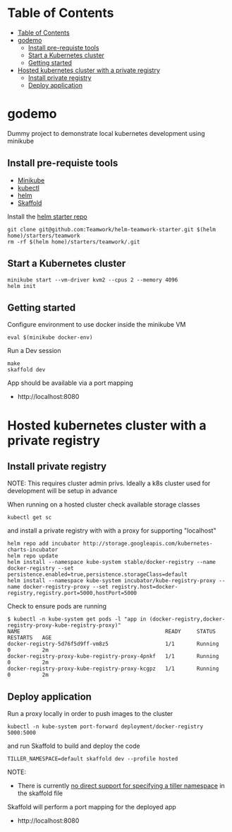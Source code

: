 
Table of Contents
=================

   * [Table of Contents](#table-of-contents)
   * [godemo](#godemo)
      * [Install pre-requiste tools](#install-pre-requiste-tools)
      * [Start a Kubernetes cluster](#start-a-kubernetes-cluster)
      * [Getting started](#getting-started)
   * [Hosted kubernetes cluster with a private registry](#hosted-kubernetes-cluster-with-a-private-registry)
      * [Install private registry](#install-private-registry)
      * [Deploy application](#deploy-application)

        
# godemo

Dummy project to demonstrate local kubernetes development using minikube

## Install pre-requiste tools

- [Minikube](https://kubernetes.io/docs/tasks/tools/install-minikube/)
- [kubectl](https://kubernetes.io/docs/tasks/tools/install-kubectl/)
- [helm](https://docs.helm.sh/using_helm/#installing-helm)
- [Skaffold](https://github.com/GoogleContainerTools/skaffold#installation)

Install the [helm starter repo](https://github.com/Teamwork/helm-teamwork-starter)

```
git clone git@github.com:Teamwork/helm-teamwork-starter.git $(helm home)/starters/teamwork
rm -rf $(helm home)/starters/teamwork/.git
```

## Start a Kubernetes cluster

```
minikube start --vm-driver kvm2 --cpus 2 --memory 4096 
helm init
```

## Getting started

Configure environment to use docker inside the minikube VM

```
eval $(minikube docker-env)
```

Run a Dev session

```
make
skaffold dev
```

App should be available via a port mapping

- http://localhost:8080

# Hosted kubernetes cluster with a private registry

## Install private registry

NOTE: This requires cluster admin privs. Ideally a k8s cluster used for development will be setup in advance

When running on a hosted cluster check available storage classes

```
kubectl get sc
```

and install a private registry with with a proxy for supporting "localhost"

```
helm repo add incubator http://storage.googleapis.com/kubernetes-charts-incubator
helm repo update
helm install --namespace kube-system stable/docker-registry --name docker-registry --set persistence.enabled=true,persistence.storageClass=default
helm install --namespace kube-system incubator/kube-registry-proxy --name docker-registry-proxy --set registry.host=docker-registry,registry.port=5000,hostPort=5000
```

Check to ensure pods are running

```
$ kubectl -n kube-system get pods -l "app in (docker-registry,docker-registry-proxy-kube-registry-proxy)"
NAME                                              READY     STATUS    RESTARTS   AGE
docker-registry-5d76f5d9ff-vm8z5                  1/1       Running   0          2m
docker-registry-proxy-kube-registry-proxy-4pnkf   1/1       Running   0          2m
docker-registry-proxy-kube-registry-proxy-kcgpz   1/1       Running   0          2m
```

## Deploy application

Run a proxy locally in order to push images to the cluster

```
kubectl -n kube-system port-forward deployment/docker-registry 5000:5000
```

and run Skaffold to build and deploy the code

```
TILLER_NAMESPACE=default skaffold dev --profile hosted
```

NOTE:

* There is currently [no direct support for specifying a tiller namespace](https://github.com/GoogleContainerTools/skaffold/issues/1183) in the skaffold file

Skaffold will perform a port mapping for the deployed app

- http://localhost:8080

